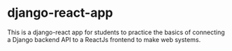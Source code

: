 # django-react-app
This is a django-react app for students to practice the basics of connecting a Django backend API to a ReactJs frontend to make web systems. 
